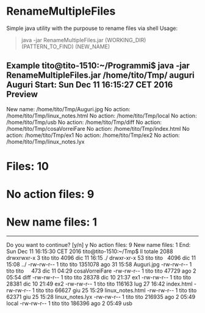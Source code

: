 # RenameMultipleFiles
Simple java utility with the purpouse to rename files via shell
Usage:
> java -jar RenameMultipleFiles.jar (WORKING_DIR) (PATTERN_TO_FIND) (NEW_NAME)

Example
tito@tito-1510:~/Programmi$ java -jar RenameMultipleFiles.jar /home/tito/Tmp/ auguri Auguri
Start: Sun Dec 11 16:15:27 CET 2016
Preview
-------
New name: /home/tito/Tmp/Auguri.jpg
No action: /home/tito/Tmp/linux_notes.html
No action: /home/tito/Tmp/local
No action: /home/tito/Tmp/usb
No action: /home/tito/Tmp/diff
No action: /home/tito/Tmp/cosaVorreiFare
No action: /home/tito/Tmp/index.html
No action: /home/tito/Tmp/ex1
No action: /home/tito/Tmp/ex2
No action: /home/tito/Tmp/linux_notes.lyx
# Files: 10
# No action files: 9
# New name files: 1
-------
Do you want to continue? [y/n]
y
No action files: 9
New name files: 1
End: Sun Dec 11 16:15:30 CET 2016
tito@tito-1510:~/Tmp$ ll
totale 2088
drwxrwxr-x  3 tito tito    4096 dic 11 16:15 ./
drwxr-xr-x 53 tito tito    4096 dic 11 15:08 ../
-rw-rw-r--  1 tito tito 1351078 ago 31 15:58 Auguri.jpg
-rw-rw-r--  1 tito tito     473 dic 11 04:29 cosaVorreiFare
-rw-rw-r--  1 tito tito   47729 ago  2 05:54 diff
-rw-rw-r--  1 tito tito   28378 dic 10 21:37 ex1
-rw-rw-r--  1 tito tito   28381 dic 10 21:49 ex2
-rw-rw-r--  1 tito tito  116163 lug 27 16:42 index.html
-rw-rw-r--  1 tito tito   66627 giu 25 15:29 linux_notes.html
-rw-rw-r--  1 tito tito   62371 giu 25 15:28 linux_notes.lyx
-rw-rw-r--  1 tito tito  216935 ago  2 05:49 local
-rw-rw-r--  1 tito tito  186396 ago  2 05:49 usb
